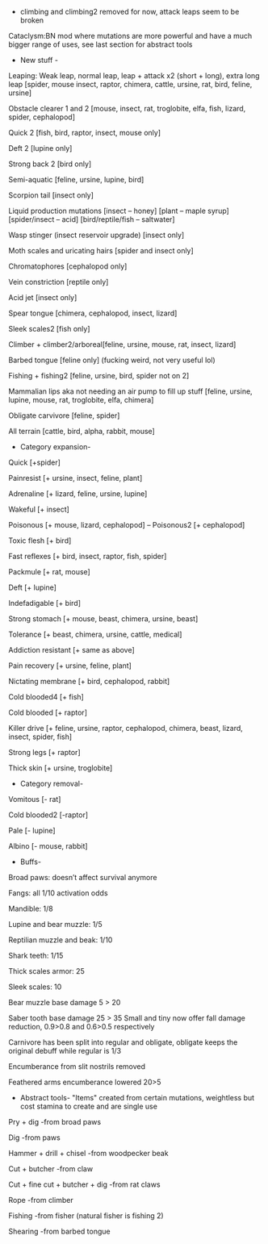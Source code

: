 - climbing and climbing2 removed for now, attack leaps seem to be broken
  
Cataclysm:BN mod where mutations are more powerful and have a much bigger range of uses, see last section for abstract tools

- New stuff - 

Leaping: Weak leap, normal leap, leap + attack x2 (short + long), extra long leap [spider, mouse insect, raptor, chimera, cattle, ursine, rat, bird, feline, ursine]

Obstacle clearer 1 and 2 [mouse, insect, rat, troglobite, elfa, fish, lizard, spider, cephalopod]

Quick 2 [fish, bird, raptor, insect, mouse only]

Deft 2 [lupine only]

Strong back 2 [bird only]

Semi-aquatic [feline, ursine, lupine, bird]

Scorpion tail [insect only]

Liquid production mutations [insect – honey] [plant – maple syrup] [spider/insect – acid] [bird/reptile/fish – saltwater] 

Wasp stinger (insect reservoir upgrade) [insect only]

Moth scales and uricating hairs [spider and insect only]

Chromatophores [cephalopod only]

Vein constriction [reptile only]

Acid jet [insect only]

Spear tongue [chimera, cephalopod, insect, lizard]

Sleek scales2 [fish only]

Climber + climber2/arboreal[feline, ursine, mouse, rat, insect, lizard]

Barbed tongue [feline only] (fucking weird, not very useful lol)

Fishing + fishing2 [feline, ursine, bird, spider not on 2]

Mammalian lips aka not needing an air pump to fill up stuff [feline, ursine, lupine, mouse, rat, troglobite, elfa, chimera]

Obligate carvivore [feline, spider]

All terrain [cattle, bird, alpha, rabbit, mouse]


- Category expansion-

Quick [+spider]

Painresist [+ ursine, insect, feline, plant]

Adrenaline [+ lizard, feline, ursine, lupine]

Wakeful [+ insect]

Poisonous [+ mouse, lizard, cephalopod] – Poisonous2 [+ cephalopod]

Toxic flesh [+ bird]

Fast reflexes [+ bird, insect, raptor, fish, spider]

Packmule [+ rat, mouse]

Deft [+ lupine]

Indefadigable [+ bird]

Strong stomach [+ mouse, beast, chimera, ursine, beast]

Tolerance [+ beast, chimera, ursine, cattle, medical]

Addiction resistant [+ same as above]

Pain recovery [+ ursine, feline, plant]

Nictating membrane [+ bird, cephalopod, rabbit]

Cold blooded4 [+ fish]

Cold blooded [+ raptor]

Killer drive [+ feline, ursine, raptor, cephalopod, chimera, beast, lizard, insect, spider, fish]

Strong legs [+ raptor]

Thick skin [+ ursine, troglobite]



- Category removal-

Vomitous [- rat]

Cold blooded2 [-raptor]

Pale [- lupine]

Albino [- mouse, rabbit]

- Buffs-

Broad paws: doesn’t affect survival anymore

Fangs: all 1/10 activation odds

Mandible: 1/8 

Lupine and bear muzzle: 1/5

Reptilian muzzle and beak: 1/10

Shark teeth: 1/15

Thick scales armor: 25

Sleek scales: 10

Bear muzzle base damage 5 > 20

Saber tooth base damage 25 > 35
Small and tiny now offer fall damage reduction, 0.9>0.8 and 0.6>0.5 respectively

Carnivore has been split into regular and obligate, obligate keeps the original debuff while regular is 1/3

Encumberance from slit nostrils removed

Feathered arms encumberance lowered 20>5

- Abstract tools- "Items" created from certain mutations, weightless but cost stamina to create and are single use

Pry + dig -from broad paws

Dig -from paws

Hammer + drill + chisel -from woodpecker beak

Cut + butcher -from claw

Cut + fine cut + butcher + dig -from rat claws

Rope -from climber

Fishing -from fisher (natural fisher is fishing 2)

Shearing -from barbed tongue

